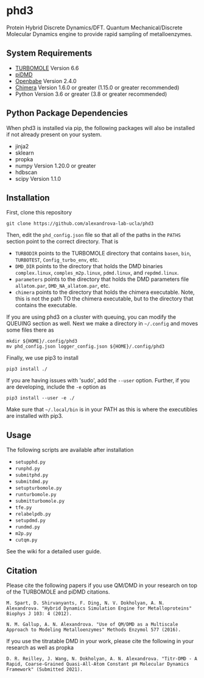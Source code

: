 # phd3
Protein Hybrid Discrete Dynamics/DFT. Quantum Mechanical/Discrete Molecular Dynamics engine to provide rapid sampling of metalloenzymes.

## System Requirements
- [TURBOMOLE](https://www.turbomole.org/) Version 6.6
- [piDMD](http://www.moleculesinaction.com/pdmd.html)
- [Openbabe](http://openbabel.org/wiki/Main_Page) Version 2.4.0
- [Chimera](https://www.cgl.ucsf.edu/chimera/) Version 1.6.0 or greater (1.15.0 or greater recommended)
- Python Version 3.6 or greater (3.8 or greater recommended)

## Python Package Dependencies
When phd3 is installed via pip, the following packages will also be installed if not already present on your system. 
- jinja2
- sklearn
- propka
- numpy Version 1.20.0 or greater
- hdbscan
- scipy Version 1.1.0

## Installation
First, clone this repository

    git clone https://github.com/alexandrova-lab-ucla/phd3
    
Then, edit the `phd_config.json` file so that all of the paths in the `PATHS` section point to the correct directory. That is
- `TURBODIR` points to the TURBOMOLE directory that contains `basen`, `bin`, `TURBOTEST`, `Config_turbo_env`, etc.
- `DMD_DIR` points to the directory that holds the DMD binaries `complex.linux`, `comples_m2p.linux`, `pdmd.linux`, and `repdmd.linux`. 
- `parameters` points to the directory that holds the DMD parameters file `allatom.par`, `DMD_NA_allatom.par`, etc.
- `chimera` points to the directory that holds the chimera executable. Note, this is not the path TO the chimera executable, but to the directory that contains the executable.

If you are using phd3 on a cluster with queuing, you can modify the QUEUING section as well. Next we make a directory in `~/.config` and moves some files there as

    mkdir ${HOME}/.config/phd3
    mv phd_config.json logger_config.json ${HOME}/.config/phd3

Finally, we use pip3 to install

    pip3 install ./
    
If you are having issues with 'sudo', add the `--user` option. Further, if you are developing, include the `-e` option as

    pip3 install --user -e ./
    
Make sure that `~/.local/bin` is in your PATH as this is where the executibles are installed with pip3.

## Usage
The following scripts are available after installation
- `setupphd.py`
- `runphd.py`
- `submitphd.py`
- `submitdmd.py`
- `setupturbomole.py`
- `runturbomole.py`
- `submitturbomole.py`
- `tfe.py`
- `relabelpdb.py`
- `setupdmd.py`
- `rundmd.py`
- `m2p.py`
- `cutqm.py`

See the wiki for a detailed user guide.

## Citation
Please cite the following papers if you use QM/DMD in your research on top of the TURBOMOLE and piDMD citations.

    M. Spart, D. Shirvanyants, F. Ding, N. V. Dokholyan, A. N. Alexandrova. "Hybrid Dynamics Simulation Engine for Metalloproteins" Biophys J 103: 4 (2012).
    
    N. M. Gallup, A. N. Alexandrova. "Use of QM/DMD as a Multiscale Approach to Modeling Metalloenzymes" Methods Enzymol 577 (2016).
   
If you use the titratable DMD in your work, please cite the following in your research as well as propka

    D. R. Reilley, J. Wang, N. Dokholyan, A. N. Alexandrova. "Titr-DMD - A Rapid, Coarse-Grained Quasi-All-Atom Constant pH Molecular Dynamics Framework" (Submitted 2021). 
    
   
    

